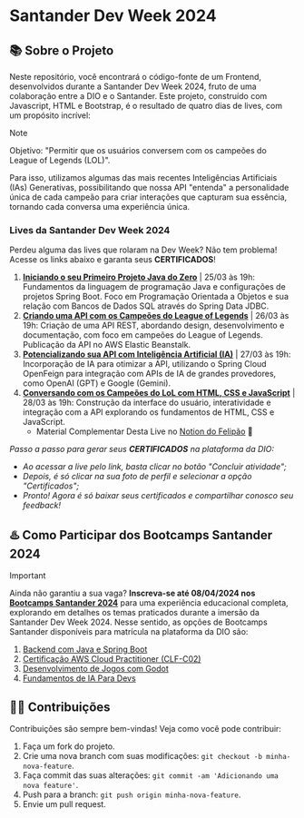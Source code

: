 
# Santander Dev Week 2024

## 📚 Sobre o Projeto

Neste repositório, você encontrará o código-fonte de um Frontend, desenvolvidos durante a Santander Dev Week 2024, fruto de uma colaboração entre a DIO e o Santander. Este projeto, construído com Javascript, HTML e Bootstrap, é o resultado de quatro dias de lives, com um propósito incrível:

> [!NOTE]
> Objetivo: "Permitir que os usuários conversem com os campeões do League of Legends (LOL)".

Para isso, utilizamos algumas das mais recentes Inteligências Artificiais (IAs) Generativas, possibilitando que nossa API "entenda" a personalidade única de cada campeão para criar interações que capturam sua essência, tornando cada conversa uma experiência única.

### Lives da Santander Dev Week 2024

Perdeu alguma das lives que rolaram na Dev Week? Não tem problema!
Acesse os links abaixo e garanta seus **CERTIFICADOS**!

1. **[Iniciando o seu Primeiro Projeto Java do Zero](https://web.dio.me/lives/iniciando-o-seu-primeiro-projeto-java-do-zero-santander-dev-week-2024)** | 25/03 às 19h:
   Fundamentos da linguagem de programação Java e configurações de projetos Spring Boot. Foco em Programação Orientada a Objetos e sua relação com Bancos de Dados SQL através do Spring Data JDBC.
2. **[Criando uma API com os Campeões do League of Legends](https://web.dio.me/lives/criando-uma-api-com-os-campeoes-do-league-of-legends-santander-dev-week-2024)** | 26/03 às 19h:
   Criação de uma API REST, abordando design, desenvolvimento e documentação, com foco em campeões do League of Legends. Publicação da API no AWS Elastic Beanstalk.
3. **[Potencializando sua API com Inteligência Artificial (IA)](https://web.dio.me/lives/potencializando-sua-api-com-inteligencia-artificial-ia-santander-dev-week-2024)** | 27/03 às 19h:
   Incorporação de IA para otimizar a API, utilizando o Spring Cloud OpenFeign para integração com APIs de IA de grandes provedores, como OpenAI (GPT) e Google (Gemini).
4. **[Conversando com os Campeões do LoL com HTML, CSS e JavaScript](https://web.dio.me/lives/conversando-com-os-campeoes-do-lol-com-html-css-e-javascript-santander-dev-week-2024)** | 28/03 às 19h:
   Construção da interface do usuário, interatividade e integração com a API explorando os fundamentos de HTML, CSS e JavaScript.
    - Material Complementar Desta Live no [Notion do Felipão](https://helpful-jump-17b.notion.site/Santander-Dev-Week-24-Integra-o-945ebd16b5e3462a9561b6beb6d7587d?pvs=4) 📰

_Passo a passo para gerar seus **CERTIFICADOS** na plataforma da DIO:_
- _Ao acessar a live pelo link, basta clicar no botão "Concluir atividade";_
- _Depois, é só clicar na sua foto de perfil e selecionar a opção "Certificados";_
- _Pronto! Agora é só baixar seus certificados e compartilhar conosco seu feedback!_

## ♨️ Como Participar dos Bootcamps Santander 2024

> [!IMPORTANT]
> Ainda não garantiu a sua vaga? **Inscreva-se até 08/04/2024 nos [Bootcamps Santander 2024](https://bit.ly/48S4DCy)** para uma experiência educacional completa, explorando em detalhes os temas praticados durante a imersão da Santander Dev Week 2024. Nesse sentido, as opções de Bootcamps Santander disponíveis para matrícula na plataforma da DIO são:
>
> 1. [Backend com Java e Spring Boot](https://web.dio.me/track/santander-2024-backend-com-java)
> 2. [Certificação AWS Cloud Practitioner (CLF-C02)](https://web.dio.me/track/santander-2024-preparatorio-certificacao-aws)
> 3. [Desenvolvimento de Jogos com Godot](https://web.dio.me/track/santander-2024-criando-jogos-com-godot)
> 4. [Fundamentos de IA Para Devs](https://web.dio.me/track/santander-2024-fundamentos-de-ia-para-devs)

## 👩‍💻 Contribuições

Contribuições são sempre bem-vindas! Veja como você pode contribuir:

1. Faça um fork do projeto.
2. Crie uma nova branch com suas modificações: `git checkout -b minha-nova-feature`.
3. Faça commit das suas alterações: `git commit -am 'Adicionando uma nova feature'`.
4. Push para a branch: `git push origin minha-nova-feature`.
5. Envie um pull request.
